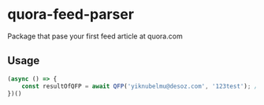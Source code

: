 # quora-feed-parser
Package that pase your first feed article at quora.com


## Usage

```ts
(async () => {
    const resultOfQFP = await QFP('yiknubelmu@desoz.com', '123test'); // => ['Title of your first articale from feed', 'Content the most popular answer']; ]
})()
```
